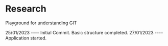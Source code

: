 # Research
Playground for understanding GIT

25/01/2023 ---- Initial Commit. Basic structure completed.
27/01/2023 ---- Application started.